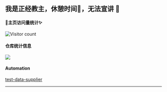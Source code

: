 ## 我是正经教主，休憩时间🌱，无法宣讲 👋

#### 🔭主页访问量统计✨
![Visitor count](https://profile-counter.glitch.me/zhengjingjiaozhu.com/count.svg)

#### 仓库统计信息 
![](https://github-readme-stats.vercel.app/api?username=zhengjingjiaozhu&show_icons=true&theme=transparent)	

#### Automation
 [test-data-supplier](https://github.com/zhengjingjiaozhu/test-data-supplier)
***
